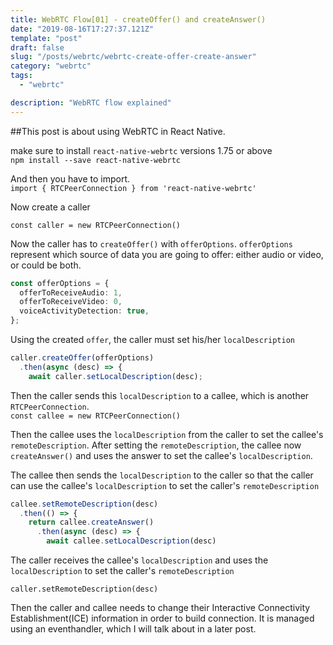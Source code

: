 ```yaml
---
title: WebRTC Flow[01] - createOffer() and createAnswer()
date: "2019-08-16T17:27:37.121Z"
template: "post"
draft: false
slug: "/posts/webrtc/webrtc-create-offer-create-answer"
category: "webrtc"
tags:
  - "webrtc"

description: "WebRTC flow explained"
---
```


##This post is about using WebRTC in React Native.

make sure to install `react-native-webrtc` versions 1.75 or above <br>
`npm install --save react-native-webrtc`

And then you have to import. <br>
`import { RTCPeerConnection } from 'react-native-webrtc'`

Now create a caller

`const caller = new RTCPeerConnection()`

Now the caller has to `createOffer()` with `offerOptions`.
`offerOptions` represent which source of data you are going to offer: either audio or video, or could be both.

```typescript
const offerOptions = {
  offerToReceiveAudio: 1,
  offerToReceiveVideo: 0,
  voiceActivityDetection: true,
};
```

Using the created `offer`, the caller must set his/her `localDescription`

```typescript
caller.createOffer(offerOptions)
  .then(async (desc) => {
    await caller.setLocalDescription(desc);
```

Then the caller sends this `localDescription` to a callee, which is another `RTCPeerConnection`. <br>
`const callee = new RTCPeerConnection()`<br>

Then the callee uses the `localDescription` from the caller to set the callee's `remoteDescription`. After setting the `remoteDescription`, the callee now `createAnswer()` and uses the answer to set the callee's `localDescription`.

The callee then sends the `localDescription` to the caller so that the caller can use the callee's `localDescription` to set the caller's `remoteDescription`

```typescript
callee.setRemoteDescription(desc)
  .then(() => {
    return callee.createAnswer()
      .then(async (desc) => {
        await callee.setLocalDescription(desc)
```

The caller receives the callee's `localDescription` and uses the `localDescription` to set the caller's `remoteDescription`

`caller.setRemoteDescription(desc)`

Then the caller and callee needs to change their Interactive Connectivity Establishment(ICE) information in order to build connection. It is managed using an eventhandler, which I will talk about in a later post.
